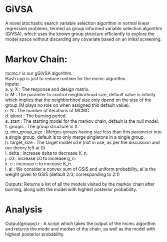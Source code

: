 # GiVSA
A novel stochastic search variable selection algorithm in normal linear regression problems, termed as group informed variable selection algorithm (GiVSA), which uses the known group structure efficiently to explore the model space without discarding any covariate based on an initial screening.

# Markov Chain:
mcmc.r is our gGiVSA algorithm.  
Hash.cpp is just to reduce runtime for the mcmc algorithm.   
Inputs:  
    a. y, X : The response and design matrix.  
    b. M : The paramter to control neighborhood size, default value is infinity which implies that the neighborhhod size only dpend on the size of the group (M plays no role on when assigned this default value).  
    c. N : The number of iterations of MCMC.  
    d. bknot : The burning period.  
    e. start : The starting model for the markov chain, default is the null model.  
    f. groups : The group structure in X.  
    g. min_group_size : Merges groups having size less than this parameter into a single group, default is to only merge singletons in a single group.  
    h. target_size : The target model size (not in use, as per the discussion and our theory left at 0)  
    i. delta : increase delta to decrease K_n.  
    j. c0 : increase c0 to increase g_n.  
    k. c : increase c to increase K_n.  
    l. al : We consider a convex sum of GSIS and uniform probability, al is the weight given to GSIS (default 2/3, corresponding to 2:1)  

Outputs: Returns a list of all the models visited by the markov chain after burning, along with the model with highest posterior probability.  

# Analysis 
Output(groups).r : A script which takes the output of the mcmc algorithm and returns the mode and median of the chain, as well as the model with highest posterior probability.
